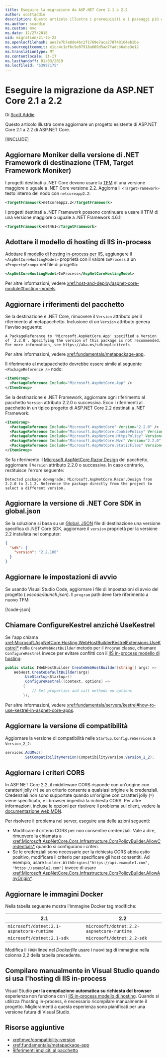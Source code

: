 ```yaml
---
title: Eseguire la migrazione da ASP.NET Core 2.1 a 2.2
author: scottaddie
description: Questo articolo illustra i prerequisiti e i passaggi più comuni per la migrazione di un progetto ASP.NET Core 2.1 a 2.2 di ASP.NET Core.
ms.author: scaddie
ms.custom: mvc
ms.date: 12/27/2018
uid: migration/21-to-22
ms.openlocfilehash: aea7e7b7e8de4bc2f1769e7aca278748164eb1ba
ms.sourcegitcommit: e1cc4c1ef6c9e07918a609d5ad7fadcb6abe3e12
ms.translationtype: MT
ms.contentlocale: it-IT
ms.lasthandoff: 01/03/2019
ms.locfileid: "53997175"
---
```

# <a name="migrate-from-aspnet-core-21-to-22"></a>Eseguire la migrazione da ASP.NET Core 2.1 a 2.2

Di [Scott Addie](https://github.com/scottaddie)

Questo articolo illustra come aggiornare un progetto esistente di ASP.NET Core 2.1 a 2.2 di ASP.NET Core.

[!INCLUDE[](~/includes/net-core-prereqs-all-2.2.md)]

## <a name="update-target-framework-moniker-tfm"></a>Aggiornare Moniker della versione di .NET Framework di destinazione (TFM, Target Framework Moniker)

I progetti destinati a .NET Core devono usare la [TFM](/dotnet/standard/frameworks#referring-to-frameworks) di una versione maggiore o uguale a .NET Core versione 2.2. Aggiorna il `<TargetFramework>` testo interno del nodo con `netcoreapp2.2`:

```xml
<TargetFramework>netcoreapp2.2</TargetFramework>
```

I progetti destinati a .NET Framework possono continuare a usare il TFM di una versione maggiore o uguale a .NET Framework 4.6.1:

```xml
<TargetFramework>net461</TargetFramework>
```

## <a name="adopt-the-iis-in-process-hosting-model"></a>Adottare il modello di hosting di IIS in-process

Adottare il [modello di hosting in-process per IIS](xref:fundamentals/servers/index#in-process-hosting-model), aggiungere il `<AspNetCoreHostingModel>` proprietà con il valore `InProcess` a un `<PropertyGroup>` nel file di progetto:

```xml
<AspNetCoreHostingModel>InProcess</AspNetCoreHostingModel>
```

Per altre informazioni, vedere <xref:host-and-deploy/aspnet-core-module#hosting-models>.

## <a name="update-package-references"></a>Aggiornare i riferimenti del pacchetto

Se la destinazione è .NET Core, rimuovere il `Version` attributo per il riferimento al metapacchetto. Inclusione di un `Version` attributo genera l'avviso seguente:

```console
A PackageReference to 'Microsoft.AspNetCore.App' specified a Version of `2.2.0`. Specifying the version of this package is not recommended. For more information, see https://aka.ms/sdkimplicitrefs
```

Per altre informazioni, vedere <xref:fundamentals/metapackage-app>.

Il riferimento al metapacchetto dovrebbe essere simile al seguente `<PackageReference />` nodo:

```xml
<ItemGroup>
  <PackageReference Include="Microsoft.AspNetCore.App" />
</ItemGroup>
```

Se la destinazione è .NET Framework, aggiornare ogni riferimento al pacchetto `Version` attributo 2.2.0 o successiva. Ecco i riferimenti al pacchetto in un tipico progetto di ASP.NET Core 2.2 destinati a .NET Framework:

```xml
<ItemGroup>
  <PackageReference Include="Microsoft.AspNetCore" Version="2.2.0" />
  <PackageReference Include="Microsoft.AspNetCore.CookiePolicy" Version="2.2.0" />
  <PackageReference Include="Microsoft.AspNetCore.HttpsPolicy" Version="2.2.0" />
  <PackageReference Include="Microsoft.AspNetCore.Mvc" Version="2.2.0" />
  <PackageReference Include="Microsoft.AspNetCore.StaticFiles" Version="2.2.0" />
</ItemGroup>
```

Se fa riferimento il [Microsoft.AspNetCore.Razor.Design](https://www.nuget.org/packages/Microsoft.AspNetCore.Razor.Design/) del pacchetto, aggiornare il `Version` attributo 2.2.0 o successiva. In caso contrario, restituisce l'errore seguente:

```console
Detected package downgrade: Microsoft.AspNetCore.Razor.Design from 2.2.0 to 2.1.2. Reference the package directly from the project to select a different version.
```

## <a name="update-net-core-sdk-version-in-globaljson"></a>Aggiornare la versione di .NET Core SDK in global.json

Se la soluzione si basa su un [Global. JSON](/dotnet/core/tools/global-json) file di destinazione una versione specifica di .NET Core SDK, aggiornare il `version` proprietà per la versione 2.2 installata nel computer:

```json
{
  "sdk": {
    "version": "2.2.100"
  }
}
```

## <a name="update-launch-settings"></a>Aggiornare le impostazioni di avvio

Se usando Visual Studio Code, aggiornare i file di impostazioni di avvio del progetto (*.vscode/launch.json*). Il `program` path deve fare riferimento a nuovo TFM:

[!code-json[](21-to-22/samples/launch.json?highlight=10)]

## <a name="call-configurekestrel-instead-of-usekestrel"></a>Chiamare ConfigureKestrel anziché UseKestrel

Se l'app chiama <xref:Microsoft.AspNetCore.Hosting.WebHostBuilderKestrelExtensions.UseKestrel*> nella `CreateWebHostBuilder` metodo per il `Program` classe, chiamare `ConfigureKestrel` invece per evitare conflitti con il [IIS in-process modello di hosting](xref:fundamentals/servers/index#in-process-hosting-model):

```csharp
public static IWebHostBuilder CreateWebHostBuilder(string[] args) =>
    WebHost.CreateDefaultBuilder(args)
        .UseStartup<Startup>()
        .ConfigureKestrel((context, options) =>
        {
            // Set properties and call methods on options
        });
```

Per altre informazioni, vedere <xref:fundamentals/servers/kestrel#how-to-use-kestrel-in-aspnet-core-apps>.

## <a name="update-compatibility-version"></a>Aggiornare la versione di compatibilità

Aggiornare la versione di compatibilità nelle `Startup.ConfigureServices` a `Version_2_2`:

```csharp
services.AddMvc()
        .SetCompatibilityVersion(CompatibilityVersion.Version_2_2);
```

## <a name="update-cors-policy"></a>Aggiornare i criteri CORS

In ASP.NET Core 2.2, il middleware CORS risponde con un'origine con caratteri jolly (`*`) se un criterio consente a qualsiasi origine e le credenziali. Credenziali non sono supportate quando un'origine con caratteri jolly (`*`) viene specificato, e i browser impedirà la richiesta CORS. Per altre informazioni, incluse le opzioni per risolvere il problema sul client, vedere la [documentazione web MDN](https://developer.mozilla.org/docs/Web/HTTP/CORS/Errors/CORSNotSupportingCredentials).

Per risolvere il problema nel server, eseguire una delle azioni seguenti:

* Modificare il criterio CORS per non consentire credenziali. Vale a dire, rimuovere la chiamata a <xref:Microsoft.AspNetCore.Cors.Infrastructure.CorsPolicyBuilder.AllowCredentials*> quando si configurano i criteri.
* Se le credenziali sono necessarie per la richiesta CORS abbia esito positivo, modificare il criterio per specificare gli host consentiti. Ad esempio, usare `builder.WithOrigins("https://api.example1.com", "https://example2.com")` invece di usare <xref:Microsoft.AspNetCore.Cors.Infrastructure.CorsPolicyBuilder.AllowAnyOrigin*>.

## <a name="update-docker-images"></a>Aggiornare le immagini Docker

Nella tabella seguente mostra l'immagine Docker tag modifiche:

| 2.1                                       | 2.2                                       |
| ----------------------------------------- | ----------------------------------------- |
| `microsoft/dotnet:2.1-aspnetcore-runtime` | `microsoft/dotnet:2.2-aspnetcore-runtime` |
| `microsoft/dotnet:2.1-sdk`                | `microsoft/dotnet:2.2-sdk`                |

Modifica il `FROM` linee nel *Dockerfile* usare i nuovi tag di immagine nella colonna 2,2 della tabella precedente.

## <a name="build-manually-in-visual-studio-when-using-iis-in-process-hosting"></a>Compilare manualmente in Visual Studio quando si usa l'hosting di IIS in-process

Visual Studio **per la compilazione automatica su richiesta del browser** esperienza non funziona con i [IIS in-process modello di hosting](xref:fundamentals/servers/index#in-process-hosting-model). Quando si utilizza l'hosting in-process, è necessario ricompilare manualmente il progetto. Miglioramenti a questa esperienza sono pianificati per una versione futura di Visual Studio.

## <a name="additional-resources"></a>Risorse aggiuntive

* <xref:mvc/compatibility-version>
* <xref:fundamentals/metapackage-app>
* [Riferimenti impliciti al pacchetto](/dotnet/core/tools/csproj#implicit-package-references)
